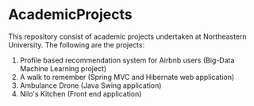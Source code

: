 # AcademicProjects

This repository consist of academic projects undertaken at Northeastern University. The following are the projects:

1. Profile based recommendation system for Airbnb users (Big-Data Machine Learning project)
2. A walk to remember (Spring MVC and Hibernate web application)
3. Ambulance Drone (Java Swing application)
4. Nilo's Kitchen (Front end application)
